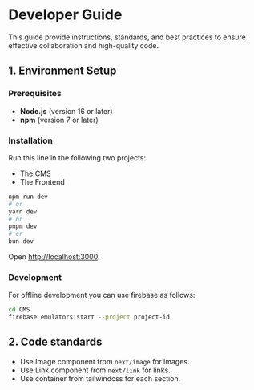 # Developer Guide

This guide provide instructions, standards, and best practices 
to ensure effective collaboration and high-quality code.

## 1. Environment Setup

### Prerequisites

- **Node.js** (version 16 or later)
- **npm** (version 7 or later)

### Installation

Run this line in the following two projects:
- The CMS
- The Frontend

```bash
npm run dev
# or
yarn dev
# or
pnpm dev
# or
bun dev
```

Open [http://localhost:3000](http://localhost:3000).

### Development

For offline development you can use firebase as follows:

```bash
cd CMS
firebase emulators:start --project project-id
```

## 2. Code standards

- Use Image component from `next/image` for images.
- Use Link component from `next/link` for links.
- Use container from tailwindcss for each section.